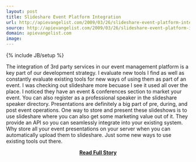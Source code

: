 ```yaml
---
layout: post
title: Slideshare Event Platform Integration
url: http://apievangelist.com/2009/03/26/slideshare-event-platform-integration/
source: http://apievangelist.com/2009/03/26/slideshare-event-platform-integration/
domain: apievangelist.com
image: 
---
```

{% include JB/setup %}<p>The integration of 3rd party services in our event management platform is a key part of our development strategy. I evaluate new tools I find as well as constantly evaluate existing tools for new ways of using them as part of an event.
I was checking out slideshare more becuase I see it used all over the place. I noticed they have an event &amp; conferences section to market your event.
You can also register as a professional speaker in the slideshare speaker directory. 
Presentations are definitely a big part of pre, during, and post event operations.  One way to store and present these slideshows is to use slideshare where you can also get some marketing value out of it.
They provide an API so you can seamlessly integrate into your existing system. Why store all your event presentations on your server when you can automatically upload them to slideshare.
Just some new ways to use existing tools out there.</p>
<center><p><a href="http://apievangelist.com/2009/03/26/slideshare-event-platform-integration/" style='padding:25px; font-sze:18px; font-weight: bold;'>Read Full Story</a></p></center>
